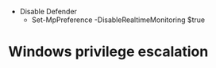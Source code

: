 - Disable Defender
    - Set-MpPreference -DisableRealtimeMonitoring $true

# Windows privilege escalation
